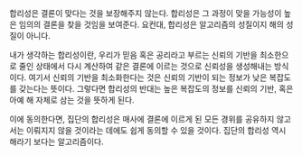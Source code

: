 합리성은 결론이 맞다는 것을 보장해주지 않는다. 합리성은 그 과정이 맞을 가능성이 높은 임의의 결론을 찾을 것임을 보여준다. 요컨대, 합리성은 알고리즘의 성질이지 해의 성질이 아니다.

내가 생각하는 합리성이란, 우리가 믿음 혹은 공리라고 부르는 신뢰의 기반을 최소한으로 줄인 상태에서 다시 계산하여 같은 결론에 이르는 것으로 신뢰성을 생성해내는 방식이다. 여기서 신뢰의 기반을 최소화한다는 것은 신뢰의 기반이 되는 정보가 낮은 복잡도를 갖는다는 뜻이다. 그렇다면 합리성의 반대는 높은 복잡도의 정보를 신뢰의 기반, 혹은 아예 해 자체로 삼는 것을 뜻하게 된다.

이에 동의한다면, 집단의 합리성은 매사에 결론에 이르게 된 모든 경위를 공유하지 않고서는 이뤄지지 않을 것이라는 데에도 쉽게 동의할 수 있을 것이다. 집단의 합리성 역시 해라기 보다는 알고리즘이다.
